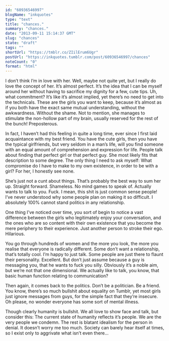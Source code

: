 ```yaml
---
id: "60936546997"
blogName: "inkquotes"
type: "text"
title: "chances."
summary: "chances."
date: "2013-09-11 15:14:37 GMT"
slug: "chances"
state: "draft"
tags: ""
shortUrl: "https://tmblr.co/ZIilErum6Ugr"
postUrl: "https://inkquotes.tumblr.com/post/60936546997/chances"
noteCount: "0"
format: "html"
---
```


I don’t think I’m in love with her. Well, maybe not quite yet, but I really do love the concept of her. It’s almost perfect. It’s the idea that I can be myself around her without having to sacrifice my dignity for a few, cute tips. Uh, what commitment? It’s like it’s almost implied, yet there’s no need to get into the technicals. These are the girls you want to keep, because it’s almost as if you both have the exact same mutual understanding, without the awkwardness. Without the shame. Not to mention, she manages to stimulate the non-hollow part of my brain, usually reserved for the rest of the bunch! Preposterous. 

In fact, I haven’t had this feeling in quite a long time, ever since I first laid acquaintance with my best friend. You have the cute girls, then you have the typical girlfriends, but very seldom in a man’s life, will you find someone with an equal amount of comprehension and expression for life. People talk about finding that perfect girl or that perfect guy. She most likely fits that description to some degree. The only thing I need to ask myself: What compromise do I have to make to my own existence, in order to be with a girl? For her, I honestly see none. 

She’s just not a cunt about things. That’s probably the best way to sum her up. Straight forward. Shameless. No mind games to speak of. Actually wants to talk to you. Fuck. I mean, this shit is just common sense people! I’ve never understood why some people plan on making it so difficult. I absolutely 100% cannot stand politics in any relationship. 

One thing I’ve noticed over time, you sort of begin to notice a vast difference between the girls who legitimately enjoy your conversation, and the ones who are so content with their own existence that you become the mere periphery to their experience. Just another person to stroke their ego. Hilarious.

You go through hundreds of women and the more you look, the more you realise that everyone is radically different. Some don’t want a relationship, that’s totally cool. I’m happy to just talk. Some people are just there to flaunt their personality. Excellent. But don’t just assume because a guy is messaging you, that he wants to fuck you silly. Obviously it’s a noble aim, but we’re not that one dimensional. We actually like to talk, you know, that basic human function relating to communication?

Then again, it comes back to the politics. Don’t be a politician. Be a friend. You know, there’s so much bullshit about equality on Tumblr, yet most girls just ignore messages from guys, for the simple fact that they’re insecure. Oh please, no wonder everyone has some sort of mental illness. 

Though clearly humanity is bullshit. We all love to show face and talk, but consider this: The current state of humanity reflects it’s people. We are the very people we condemn. The rest is blatant idealism for the person in denial. It doesn’t worry me too much. Society can barely hear itself at times, so I exist only to aggrivate what isn’t even there…